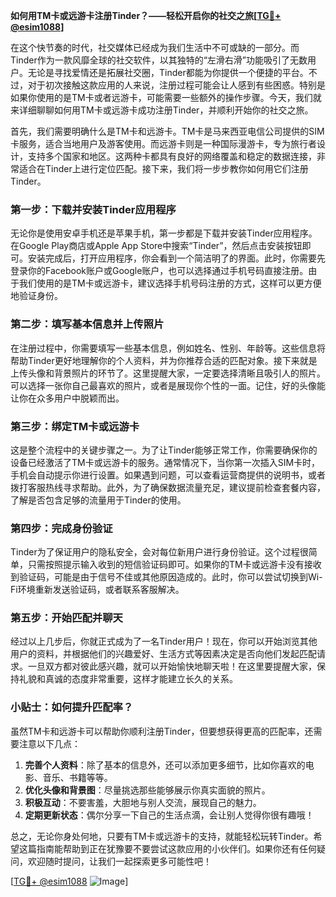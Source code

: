 **如何用TM卡或远游卡注册Tinder？——轻松开启你的社交之旅[[TG💪+ @esim1088](https://t.me/s/esim1088)]**

在这个快节奏的时代，社交媒体已经成为我们生活中不可或缺的一部分。而Tinder作为一款风靡全球的社交软件，以其独特的“左滑右滑”功能吸引了无数用户。无论是寻找爱情还是拓展社交圈，Tinder都能为你提供一个便捷的平台。不过，对于初次接触这款应用的人来说，注册过程可能会让人感到有些困惑。特别是如果你使用的是TM卡或者远游卡，可能需要一些额外的操作步骤。今天，我们就来详细聊聊如何用TM卡或远游卡成功注册Tinder，并顺利开始你的社交之旅。

首先，我们需要明确什么是TM卡和远游卡。TM卡是马来西亚电信公司提供的SIM卡服务，适合当地用户及游客使用。而远游卡则是一种国际漫游卡，专为旅行者设计，支持多个国家和地区。这两种卡都具有良好的网络覆盖和稳定的数据连接，非常适合在Tinder上进行定位匹配。接下来，我们将一步步教你如何用它们注册Tinder。

### 第一步：下载并安装Tinder应用程序

无论你是使用安卓手机还是苹果手机，第一步都是下载并安装Tinder应用程序。在Google Play商店或Apple App Store中搜索“Tinder”，然后点击安装按钮即可。安装完成后，打开应用程序，你会看到一个简洁明了的界面。此时，你需要先登录你的Facebook账户或Google账户，也可以选择通过手机号码直接注册。由于我们使用的是TM卡或远游卡，建议选择手机号码注册的方式，这样可以更方便地验证身份。

### 第二步：填写基本信息并上传照片

在注册过程中，你需要填写一些基本信息，例如姓名、性别、年龄等。这些信息将帮助Tinder更好地理解你的个人资料，并为你推荐合适的匹配对象。接下来就是上传头像和背景照片的环节了。这里提醒大家，一定要选择清晰且吸引人的照片。可以选择一张你自己最喜欢的照片，或者是展现你个性的一面。记住，好的头像能让你在众多用户中脱颖而出。

### 第三步：绑定TM卡或远游卡

这是整个流程中的关键步骤之一。为了让Tinder能够正常工作，你需要确保你的设备已经激活了TM卡或远游卡的服务。通常情况下，当你第一次插入SIM卡时，手机会自动提示你进行设置。如果遇到问题，可以查看运营商提供的说明书，或者拨打客服热线寻求帮助。此外，为了确保数据流量充足，建议提前检查套餐内容，了解是否包含足够的流量用于Tinder的使用。

### 第四步：完成身份验证

Tinder为了保证用户的隐私安全，会对每位新用户进行身份验证。这个过程很简单，只需按照提示输入收到的短信验证码即可。如果你的TM卡或远游卡没有接收到验证码，可能是由于信号不佳或其他原因造成的。此时，你可以尝试切换到Wi-Fi环境重新发送验证码，或者联系客服解决。

### 第五步：开始匹配并聊天

经过以上几步后，你就正式成为了一名Tinder用户！现在，你可以开始浏览其他用户的资料，并根据他们的兴趣爱好、生活方式等因素决定是否向他们发起匹配请求。一旦双方都对彼此感兴趣，就可以开始愉快地聊天啦！在这里要提醒大家，保持礼貌和真诚的态度非常重要，这样才能建立长久的关系。

### 小贴士：如何提升匹配率？

虽然TM卡和远游卡可以帮助你顺利注册Tinder，但要想获得更高的匹配率，还需要注意以下几点：

1. **完善个人资料**：除了基本的信息外，还可以添加更多细节，比如你喜欢的电影、音乐、书籍等等。
2. **优化头像和背景图**：尽量挑选那些能够展示你真实面貌的照片。
3. **积极互动**：不要害羞，大胆地与别人交流，展现自己的魅力。
4. **定期更新状态**：偶尔分享一下自己的生活点滴，会让别人觉得你很有趣哦！

总之，无论你身处何地，只要有TM卡或远游卡的支持，就能轻松玩转Tinder。希望这篇指南能帮助到正在犹豫要不要尝试这款应用的小伙伴们。如果你还有任何疑问，欢迎随时提问，让我们一起探索更多可能性吧！

[[TG💪+ @esim1088](https://t.me/s/esim1088) ![Image](https://i.postimg.cc/4NQfJmqS/Snipaste-2025-05-13-00-14-12.png)]